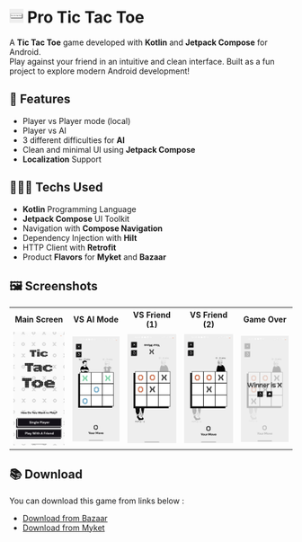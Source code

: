
# <img src="app/src/main/tic_tac_toe_icon-playstore.png" alt="Icon" width="25px" height = "25px"/> Pro Tic Tac Toe


A **Tic Tac Toe** game developed with **Kotlin** and **Jetpack Compose** for Android.  
Play against your friend in an intuitive and clean interface. Built as a fun project to explore
modern Android development!

## 🚀 Features

- Player vs Player mode (local)
- Player vs AI
- 3 different difficulties for **AI**
- Clean and minimal UI using **Jetpack Compose**
- **Localization** Support

## 🧑🏻‍💻 Techs Used
- **Kotlin** Programming Language
- **Jetpack Compose** UI Toolkit
- Navigation with **Compose Navigation**
- Dependency Injection with **Hilt**
- HTTP Client with **Retrofit**
- Product **Flavors** for **Myket** and **Bazaar**

## 🖼️ Screenshots

<table>
  <tr>
    <th style="width: 220px; text-align: center;">Main Screen</th>
    <th style="width: 220px; text-align: center;">VS AI Mode</th>
    <th style="width: 220px; text-align: center;">VS Friend (1)</th>
    <th style="width: 220px; text-align: center;">VS Friend (2)</th>
    <th style="width: 220px; text-align: center;">Game Over</th>
  </tr>
  <tr>
    <td >
      <img src="screenshots/main_screen.jpg" width="576" alt="Main Screen"/>
    </td>
    <td >
      <img src="screenshots/vs_ai.jpg" width="576" alt="VS AI"/>
    </td>
    <td >
      <img src="screenshots/x_turn.jpg" width="576" alt="VS Friend (1)"/>
    </td>
    <td >
      <img src="screenshots/o_turn.jpg" width="576" alt="VS Friend (2)"/>
    </td>
    <td >
      <img src="screenshots/game_over.jpg" width="576" alt="Game Over"/>
    </td>
  </tr>
</table>

## 📚 Download

You can download this game from links below :

- [Download from Bazaar](https://cafebazaar.ir/app/com.amirali_apps.tictactoe?ref=share)
- [Download from Myket](https://myket.ir/app/com.amirali_apps.tictactoe)
